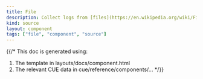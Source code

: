 ```yaml
---
title: File
description: Collect logs from [files](https://en.wikipedia.org/wiki/File_system)
kind: source
layout: component
tags: ["file", "component", "source"]
---
```


{{/*
This doc is generated using:

1. The template in layouts/docs/component.html
2. The relevant CUE data in cue/reference/components/...
*/}}
